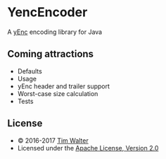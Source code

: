 # YencEncoder

A [yEnc](http://www.yenc.org/) encoding library for Java

## Coming attractions

- Defaults
- Usage
- yEnc header and trailer support
- Worst-case size calculation
- Tests

## License

- © 2016-2017 [Tim Walter](https://www.fearnoeval.com/)
- Licensed under the [Apache License, Version 2.0](LICENSE)
